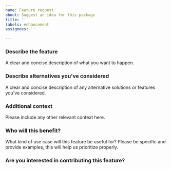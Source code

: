 ```yaml
---
name: Feature request
about: Suggest an idea for this package
title: ''
labels: enhancement
assignees: ''

---
```


### Describe the feature
A clear and concise description of what you want to happen.

### Describe alternatives you've considered
A clear and concise description of any alternative solutions or features you've considered.

### Additional context
Please include any other relevant context here.

### Who will this benefit?
What kind of use case will this feature be useful for? Please be specific and provide examples, this will help us prioritize properly.

### Are you interested in contributing this feature?
<!---
Let us know if you want to contribute the feature, and whether would need a hand getting started
--->

